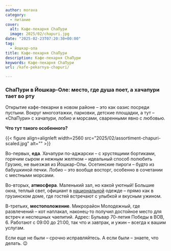 ```yaml
---
author: morava
category:
  - питание
cover:
  alt: Кафе-пекарня ChaПури
  image: 2025/02/chapuri.jpg
date: "2025-02-23T07:20:30+00:00"
tag:
  - йошкар-ола
title: Кафе-пекарня ChaПури
description: Кафе-пекарня ChaПури
keywords: Кафе-пекарня ChaПури
url: /kafe-pekarnya-chapuri/

---
```

### **ChaПури в Йошкар-Оле: место, где душа поет, а хачапури тает во рту**

Открытие кафе-пекарни в новом районе – это как оазис посреди пустыни. Вокруг многоэтажки, парковки, детские площадки, а тут – «ChaПури» с хачапури, лобио и морсами, сваренными явно с любовью.

**Что тут такого особенного?**

{{< figure align=alignleft width=2560 src="2025/02/assortiment-chapuri-scaled.jpg" alt="" >}}

Во-первых, **еда**. Хачапури по-аджарски – с хрустящими бортиками, горячим сыром и нежным желтком – идеальный способ полюбить Грузию, не выезжая из Йошкар-Олы. Осетинские пироги – будто из бабушкиной печки. Лобио – это вообще восторг, особенно в сочетании с местными морсами.

Во-вторых, **атмосфера**. Маленький зал, но какой уютный! Большие окна, теплый свет, официант в [национальной](/elenpriv/) одежде – прямо как в грузинском доме, где гостей встречают с улыбкой и вкусным ужином.

В-третьих, **местоположение**. Микрорайон Молодежный, где развлечений – кот наплакал, наконец-то получил достойное место для встреч и неспешных чаепитий. Адрес: Бульвар 70-летия Победы в ВОВ, 6. Работают с 09:00 до 21:00, так что и завтрак, и ужин – всегда к вашим услугам.

Если еще не были – срочно исправляйтесь. А если были – знаете, что делать. 😉
